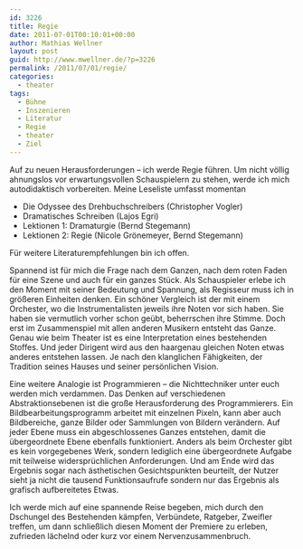 ```yaml
---
id: 3226
title: Regie
date: 2011-07-01T00:10:01+00:00
author: Mathias Wellner
layout: post
guid: http://www.mwellner.de/?p=3226
permalink: /2011/07/01/regie/
categories:
  - theater
tags:
  - Bühne
  - Inszenieren
  - Literatur
  - Regie
  - theater
  - Ziel
---
```

Auf zu neuen Herausforderungen &ndash; ich werde Regie führen. Um nicht völlig ahnungslos vor erwartungsvollen Schauspielern zu stehen, werde ich mich autodidaktisch vorbereiten. Meine Leseliste umfasst momentan

  * Die Odyssee des Drehbuchschreibers (Christopher Vogler)
  * Dramatisches Schreiben (Lajos Egri)
  * Lektionen 1: Dramaturgie (Bernd Stegemann)
  * Lektionen 2: Regie (Nicole Grönemeyer, Bernd Stegemann)

Für weitere Literaturempfehlungen bin ich offen.

Spannend ist für mich die Frage nach dem Ganzen, nach dem roten Faden für eine Szene und auch für ein ganzes Stück. Als Schauspieler erlebe ich den Moment mit seiner Bedeutung und Spannung, als Regisseur muss ich in größeren Einheiten denken. Ein schöner Vergleich ist der mit einem Orchester, wo die Instrumentalisten jeweils ihre Noten vor sich haben. Sie haben sie vermutlich vorher schon geübt, beherrschen ihre Stimme. Doch erst im Zusammenspiel mit allen anderen Musikern entsteht das Ganze. Genau wie beim Theater ist es eine Interpretation eines bestehenden Stoffes. Und jeder Dirigent wird aus den haargenau gleichen Noten etwas anderes entstehen lassen. Je nach den klanglichen Fähigkeiten, der Tradition seines Hauses und seiner persönlichen Vision. 

Eine weitere Analogie ist Programmieren &ndash; die Nichttechniker unter euch werden mich verdammen. Das Denken auf verschiedenen Abstraktionsebenen ist die große Herausforderung des Programmierers. Ein Bildbearbeitungsprogramm arbeitet mit einzelnen Pixeln, kann aber auch Bildbereiche, ganze Bilder oder Sammlungen von Bildern verändern. Auf jeder Ebene muss ein abgeschlossenes Ganzes entstehen, damit die übergeordnete Ebene ebenfalls funktioniert. Anders als beim Orchester gibt es kein vorgegebenes Werk, sondern lediglich eine übergeordnete Aufgabe mit teilweise widersprüchlichen Anforderungen. Und am Ende wird das Ergebnis sogar nach ästhetischen Gesichtspunkten beurteilt, der Nutzer sieht ja nicht die tausend Funktionsaufrufe sondern nur das Ergebnis als grafisch aufbereitetes Etwas. 

Ich werde mich auf eine spannende Reise begeben, mich durch den Dschungel des Bestehenden kämpfen, Verbündete, Ratgeber, Zweifler treffen, um dann schließlich diesen Moment der Premiere zu erleben, zufrieden lächelnd oder kurz vor einem Nervenzusammenbruch.